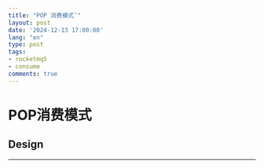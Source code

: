 ```yaml
---
title: "POP 消费模式¯"
layout: post
date: '2024-12-13 17:00:00'
lang: "en"
type: post
tags:
- rocketmq5
- consume
comments: true
---
```

# POP消费模式
## Design


---

